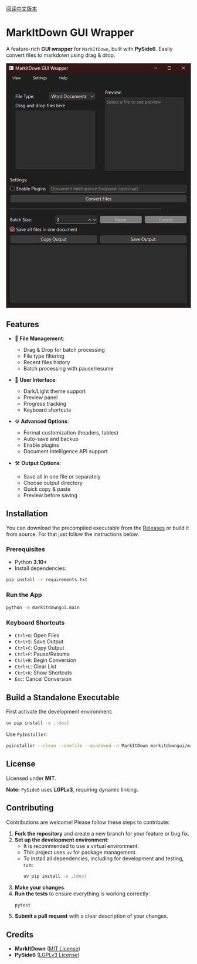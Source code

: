 [阅读中文版本](README_zh.md)

# MarkItDown GUI Wrapper

A feature-rich **GUI wrapper** for `MarkItDown`, built with **PySide6**. Easily convert files to markdown using drag & drop.


![Screenshot of the GUI](image.png)
## Features

- 📂 **File Management**:
  - Drag & Drop for batch processing
  - File type filtering
  - Recent files history
  - Batch processing with pause/resume
  
- 🎨 **User Interface**:
  - Dark/Light theme support
  - Preview panel
  - Progress tracking
  - Keyboard shortcuts
  
- ⚙️ **Advanced Options**:
  - Format customization (headers, tables)
  - Auto-save and backup
  - Enable plugins
  - Document Intelligence API support
  
- 🛠️ **Output Options**:
  - Save all in one file or separately
  - Choose output directory
  - Quick copy & paste
  - Preview before saving

## Installation

You can download the precompiled executable from the [Releases](https://github.com/imadreamerboy/markitdown-gui/releases) or build it from source. For that just follow the instructions below.

### Prerequisites

- Python **3.10+**
- Install dependencies:

```sh
pip install -r requirements.txt
```

### Run the App

```sh
python -m markitdowngui.main
```

### Keyboard Shortcuts

- `Ctrl+O`: Open Files
- `Ctrl+S`: Save Output
- `Ctrl+C`: Copy Output
- `Ctrl+P`: Pause/Resume
- `Ctrl+B`: Begin Conversion
- `Ctrl+L`: Clear List
- `Ctrl+K`: Show Shortcuts
- `Esc`: Cancel Conversion

## Build a Standalone Executable

First activate the development environment:

```sh
uv pip install -e .[dev]
```

Use `PyInstaller`:

```sh
pyinstaller --clean --onefile --windowed -n MarkItDown markitdowngui/main.py
```

## License

Licensed under **MIT**.

**Note:** `PySide6` uses **LGPLv3**, requiring dynamic linking.

## Contributing

Contributions are welcome! Please follow these steps to contribute:

1.  **Fork the repository** and create a new branch for your feature or bug fix.
2.  **Set up the development environment**:
    - It is recommended to use a virtual environment.
    - This project uses `uv` for package management.
    - To install all dependencies, including for development and testing, run:
      ```sh
      uv pip install -e .[dev]
      ```
3.  **Make your changes**.
4.  **Run the tests** to ensure everything is working correctly:
    ```sh
    pytest
    ```
5.  **Submit a pull request** with a clear description of your changes.

## Credits

- **MarkItDown** ([MIT License](https://opensource.org/licenses/MIT))
- **PySide6** ([LGPLv3 License](https://www.gnu.org/licenses/lgpl-3.0.html))


